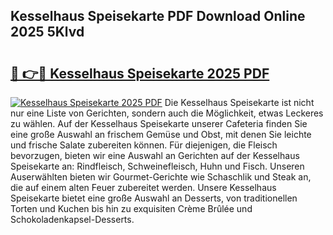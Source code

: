 ## Kesselhaus Speisekarte PDF Download Online 2025 5Klvd

# <h2><a href="http://gcbchok.nevu.top/?p=Kesselhaus+Speisekarte">🔗 👉🔴 Kesselhaus Speisekarte 2025 PDF</a></h2>

[![Kesselhaus Speisekarte 2025 PDF](https://i.imgur.com/dBaPXMq.png)](http://gcbchok.nevu.top/?p=Kesselhaus+Speisekarte)
Die Kesselhaus Speisekarte ist nicht nur eine Liste von Gerichten, sondern auch die Möglichkeit, etwas Leckeres zu wählen. Auf der Kesselhaus Speisekarte unserer Cafeteria finden Sie eine große Auswahl an frischem Gemüse und Obst, mit denen Sie leichte und frische Salate zubereiten können. Für diejenigen, die Fleisch bevorzugen, bieten wir eine Auswahl an Gerichten auf der Kesselhaus Speisekarte an: Rindfleisch, Schweinefleisch, Huhn und Fisch. Unseren Auserwählten bieten wir Gourmet-Gerichte wie Schaschlik und Steak an, die auf einem alten Feuer zubereitet werden. Unsere Kesselhaus Speisekarte bietet eine große Auswahl an Desserts, von traditionellen Torten und Kuchen bis hin zu exquisiten Crème Brûlée und Schokoladenkapsel-Desserts.
